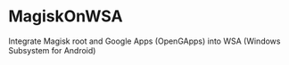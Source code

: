 # MagiskOnWSA
Integrate Magisk root and Google Apps (OpenGApps) into WSA (Windows Subsystem for Android)
